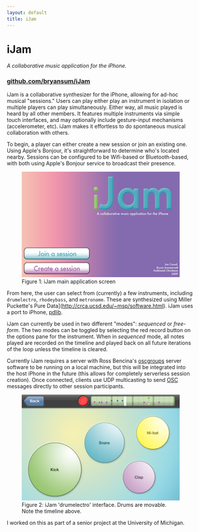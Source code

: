 ```yaml
---
layout: default
title: iJam
---
```


# iJam

*A collaborative music application for the iPhone.*

### [github.com/bryansum/iJam](http://github.com/bryansum/ijam)


iJam is a collaborative synthesizer for the iPhone, allowing for ad-hoc musical "sessions." Users can play either play an instrument in isolation or multiple players can play simultaneously. Either way, all music played is heard by all other members. It features multiple instruments via simple touch interfaces, and may optionally include gesture-input mechanisms (accelerometer, etc). iJam makes it effortless to do spontaneous musical collaboration with others.

To begin, a player can either create a new session or join an existing one. Using Apple's Bonjour, it's straightforward to determine who's located nearby. Sessions can be configured to be Wifi-based or Bluetooth-based, with both using Apple's Bonjour service to broadcast their presence.

<figure>
<img src="/images/ij-main.png" alt="Figure 1: iJam main application screen" />
<figcaption>Figure 1: iJam main application screen</figcaption>
</figure>

From here, the user can select from (currently) a few instruments, including `drumelectro`, `rhodeybass`, and `metronome`. These are synthesized using Miller Puckette's Pure Data](http://crca.ucsd.edu/~msp/software.html). iJam uses a port to iPhone, [pdlib](/pdlib.html).

iJam can currently be used in two different "modes": *sequenced* or *free-form*. The two modes can be toggled by selecting the red record button on the options pane for the instrument. When in *sequenced* mode, all notes played are recorded on the timeline and played back on all future iterations of the loop unless the timeline is cleared.

Currently iJam requires a server with Ross Bencina's [oscgroups](http://www.audiomulch.com/~rossb/code/oscgroups/) server software to be running on a local machine, but this will be integrated into the host iPhone in the future (this allows for completely serverless session creation). Once connected, clients use UDP multicasting to send [OSC](http://opensoundcontrol.org/) messages directly to other session participants.

<figure>
<img src="/images/ij-drums.png" alt="Figure 2: iJam simplistic 'drumelectro' interface. Drums are movable. Note the timeline above." />
<figcaption>Figure 2: iJam 'drumelectro' interface. Drums are movable. Note the timeline above.</figcaption>
</figure>

I worked on this as part of a senior project at the University of Michigan.

